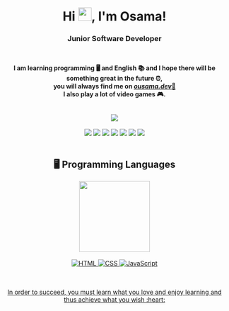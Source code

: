

<h1 align="center">Hi <img src="https://user-images.githubusercontent.com/1303154/88677602-1635ba80-d120-11ea-84d8-d263ba5fc3c0.gif" width="30">, I'm Osama!</h1>
<h3 align="center">Junior Software Developer</h3>

<br/>

<p align="center"><b>I am learning programming 🖥️ and English 📚 and I hope there will be something great in the future ⏰,<br/>you will always find me on <a href="https://ousama.dev"><i>ousama.dev</i>📍</a><br/>I also play a lot of video games 🎮.</b>

<br/>
<br/>

<div align="center" valign="top">
<img src="https://discord.c99.nl/widget/theme-1/768757998402928680.png">
</div>

<br/>

<div align="center">
<a href="https://url.ousama.dev/twitch"><img src="https://img.shields.io/badge/Twitch-9146FF?style=for-the-badge&logo=twitch&logoColor=white"></a>
<a href="https://url.ousama.dev/youtube"><img src="https://img.shields.io/badge/YouTube-FF0000?style=for-the-badge&logo=youtube&logoColor=white"></a>
<a href="https://url.ousama.dev/discord"><img src="https://img.shields.io/badge/Discord-5865F2?style=for-the-badge&logo=discord&logoColor=white"></a>
<a href="https://url.ousama.dev/twitter"><img src="https://img.shields.io/badge/twitter-1DA1F2?style=for-the-badge&logo=twitter&logoColor=white"></a>
<a href="https://url.ousama.dev/instagram"><img src="https://img.shields.io/badge/instagram-E4405F?style=for-the-badge&logo=instagram&logoColor=white"></a>
<a href="https://url.ousama.dev/tiktok"><img src="https://img.shields.io/badge/tiktok-063752?style=for-the-badge&logo=tiktok&logoColor=white"></a>
<a href="https://url.ousama.dev/steam"><img src="https://img.shields.io/badge/steam-2580C3?style=for-the-badge&logo=steam&logoColor=white"></a>
</div>

<br/>

<h2 align="center">🖥️ Programming Languages</h2>

<div align="center">
<a href="https://ousama.dev">
<img height="160em" src="https://github-readme-stats-sigma-five.vercel.app/api?username=ousama-altamimi&count_private=true&include_all_commits=true&show_icons=true&theme=ayu-mirage&hide_border=false&show_owner=true"/>
</div>

<br/>

<div align="center">
<img alt="HTML" src="https://img.shields.io/badge/HTML5-E34F26?style=for-the-badge&logo=html5&logoColor=white">
<img alt="CSS" src="https://img.shields.io/badge/CSS3-1572B6?style=for-the-badge&logo=css3&logoColor=white">
<img alt="JavaScript" src="https://img.shields.io/badge/JavaScript-F7DF1E?style=for-the-badge&logo=javascript&logoColor=black">
</div>

<br/>
<br/>

<div align="center">
  <p>In order to succeed, you must learn what you love and enjoy learning and thus achieve what you wish :heart:</p>
</div>
